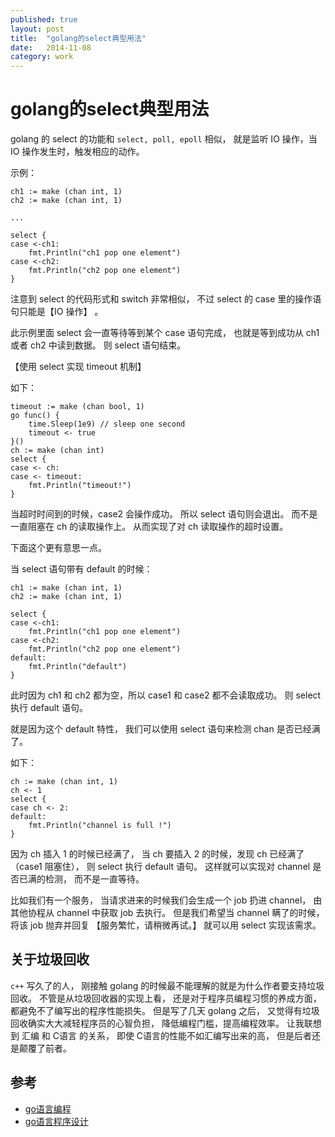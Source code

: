 ```yaml
---
published: true
layout: post
title:  "golang的select典型用法"
date:   2014-11-08
category: work
---
```


# golang的select典型用法

golang 的 select 的功能和 `select, poll, epoll` 相似，
就是监听 IO 操作，当 IO 操作发生时，触发相应的动作。

示例：

```
ch1 := make (chan int, 1)
ch2 := make (chan int, 1)

...

select {
case <-ch1:
    fmt.Println("ch1 pop one element")
case <-ch2:
    fmt.Println("ch2 pop one element")
}
```

注意到 select 的代码形式和 switch 非常相似，
不过 select 的 case 里的操作语句只能是【IO 操作】 。

此示例里面 select 会一直等待等到某个 case 语句完成，
也就是等到成功从 ch1 或者 ch2 中读到数据。
则 select 语句结束。

【使用 select 实现 timeout 机制】

如下：

```
timeout := make (chan bool, 1)
go func() {
    time.Sleep(1e9) // sleep one second
    timeout <- true
}()
ch := make (chan int)
select {
case <- ch:
case <- timeout:
    fmt.Println("timeout!")
}
```

当超时时间到的时候，case2 会操作成功。
所以 select 语句则会退出。
而不是一直阻塞在 ch 的读取操作上。
从而实现了对 ch 读取操作的超时设置。

下面这个更有意思一点。

当 select 语句带有 default 的时候：

```
ch1 := make (chan int, 1)
ch2 := make (chan int, 1)

select {
case <-ch1:
    fmt.Println("ch1 pop one element")
case <-ch2:
    fmt.Println("ch2 pop one element")
default:
    fmt.Println("default")
}
```

此时因为 ch1 和 ch2 都为空，所以 case1 和 case2 都不会读取成功。
则 select 执行 default 语句。

就是因为这个 default 特性，
我们可以使用 select 语句来检测 chan 是否已经满了。

如下：

```
ch := make (chan int, 1)
ch <- 1
select {
case ch <- 2:
default:
    fmt.Println("channel is full !")
}
```

因为 ch 插入 1 的时候已经满了，
当 ch 要插入 2 的时候，发现 ch 已经满了（case1 阻塞住），
则 select 执行 default 语句。
这样就可以实现对 channel 是否已满的检测，
而不是一直等待。

比如我们有一个服务，
当请求进来的时候我们会生成一个 job 扔进 channel，
由其他协程从 channel 中获取 job 去执行。
但是我们希望当 channel 瞒了的时候，
将该 job 抛弃并回复 【服务繁忙，请稍微再试。】
就可以用 select 实现该需求。

## 关于垃圾回收

`c++` 写久了的人，
刚接触 golang 的时候最不能理解的就是为什么作者要支持垃圾回收。
不管是从垃圾回收器的实现上看，
还是对于程序员编程习惯的养成方面，
都避免不了编写出的程序性能损失。
但是写了几天 golang 之后，
又觉得有垃圾回收确实大大减轻程序员的心智负担，
降低编程门槛，提高编程效率。
让我联想到 汇编 和 C语言 的关系，
即使 C语言的性能不如汇编写出来的高，
但是后者还是颠覆了前者。

## 参考

+ [go语言编程]
+ [go语言程序设计]


[go语言编程]:http://book.douban.com/subject/11577300/
[go语言程序设计]:http://book.douban.com/subject/24869910/

